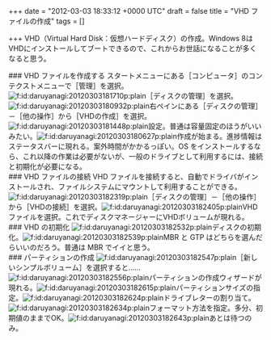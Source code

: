 
+++
date = "2012-03-03 18:33:12 +0000 UTC"
draft = false
title = "VHD ファイルの作成"
tags = []

+++
VHD（Virtual Hard Disk：仮想ハードディスク）の作成。Windows 8はVHDにインストールしてブートできるので、これからお世話になることが多くなると思う。

<div class="section">
    ### VHD ファイルを作成する
    スタートメニューにある［コンピュータ］のコンテクストメニューで［管理］を選択。<img src="http://cdn-ak.f.st-hatena.com/images/fotolife/d/daruyanagi/20120303/20120303181710.png" alt="f:id:daruyanagi:20120303181710p:plain" title="f:id:daruyanagi:20120303181710p:plain" class="hatena-fotolife"/>［ディスクの管理］を選択。<img src="http://cdn-ak.f.st-hatena.com/images/fotolife/d/daruyanagi/20120303/20120303180932.png" alt="f:id:daruyanagi:20120303180932p:plain" title="f:id:daruyanagi:20120303180932p:plain" class="hatena-fotolife"/>右ペインにある［ディスクの管理］－［他の操作］から［VHDの作成］を選択。<img src="http://cdn-ak.f.st-hatena.com/images/fotolife/d/daruyanagi/20120303/20120303181448.png" alt="f:id:daruyanagi:20120303181448p:plain" title="f:id:daruyanagi:20120303181448p:plain" class="hatena-fotolife"/>設定。普通は容量固定のほうがいいみたい。<img src="http://cdn-ak.f.st-hatena.com/images/fotolife/d/daruyanagi/20120303/20120303180627.png" alt="f:id:daruyanagi:20120303180627p:plain" title="f:id:daruyanagi:20120303180627p:plain" class="hatena-fotolife"/>作成が始まる。進捗情報はステータスバーに現れる。案外時間がかかるっぽい。OS をインストールするなら、これ以降の作業は必要がないが、一般のドライブとして利用するには、接続と初期化が必要になる。

</div>
<div class="section">
    ### VHD ファイルの接続
    VHD ファイルを接続すると、自動でドライバがインストールされ、ファイルシステムにマウントして利用することができる。<img src="http://cdn-ak.f.st-hatena.com/images/fotolife/d/daruyanagi/20120303/20120303182319.png" alt="f:id:daruyanagi:20120303182319p:plain" title="f:id:daruyanagi:20120303182319p:plain" class="hatena-fotolife"/>［ディスクの管理］－［他の操作］から［VHDの接続］を選択。<img src="http://cdn-ak.f.st-hatena.com/images/fotolife/d/daruyanagi/20120303/20120303182405.png" alt="f:id:daruyanagi:20120303182405p:plain" title="f:id:daruyanagi:20120303182405p:plain" class="hatena-fotolife"/>VHDファイルを選択。これでディスクマネージャーにVHDボリュームが現れる。

</div>
<div class="section">
    ### VHD の初期化
    <img src="http://cdn-ak.f.st-hatena.com/images/fotolife/d/daruyanagi/20120303/20120303182532.png" alt="f:id:daruyanagi:20120303182532p:plain" title="f:id:daruyanagi:20120303182532p:plain" class="hatena-fotolife"/>ディスクの初期化。<img src="http://cdn-ak.f.st-hatena.com/images/fotolife/d/daruyanagi/20120303/20120303182539.png" alt="f:id:daruyanagi:20120303182539p:plain" title="f:id:daruyanagi:20120303182539p:plain" class="hatena-fotolife"/>MBR と GTP はどちらを選んだらいいのだろう。普通は MBR でイイと思う。

</div>
<div class="section">
    ### パーティションの作成
    <img src="http://cdn-ak.f.st-hatena.com/images/fotolife/d/daruyanagi/20120303/20120303182547.png" alt="f:id:daruyanagi:20120303182547p:plain" title="f:id:daruyanagi:20120303182547p:plain" class="hatena-fotolife"/>［新しいシンプルボリューム］を選択すると……<img src="http://cdn-ak.f.st-hatena.com/images/fotolife/d/daruyanagi/20120303/20120303182556.png" alt="f:id:daruyanagi:20120303182556p:plain" title="f:id:daruyanagi:20120303182556p:plain" class="hatena-fotolife"/>パーティションの作成ウィザードが現れる。<img src="http://cdn-ak.f.st-hatena.com/images/fotolife/d/daruyanagi/20120303/20120303182615.png" alt="f:id:daruyanagi:20120303182615p:plain" title="f:id:daruyanagi:20120303182615p:plain" class="hatena-fotolife"/>パーティションサイズの指定。<img src="http://cdn-ak.f.st-hatena.com/images/fotolife/d/daruyanagi/20120303/20120303182624.png" alt="f:id:daruyanagi:20120303182624p:plain" title="f:id:daruyanagi:20120303182624p:plain" class="hatena-fotolife"/>ドライブレターの割り当て。<img src="http://cdn-ak.f.st-hatena.com/images/fotolife/d/daruyanagi/20120303/20120303182634.png" alt="f:id:daruyanagi:20120303182634p:plain" title="f:id:daruyanagi:20120303182634p:plain" class="hatena-fotolife"/>フォーマット方法を指定。多分、初期値のままでOK。<img src="http://cdn-ak.f.st-hatena.com/images/fotolife/d/daruyanagi/20120303/20120303182643.png" alt="f:id:daruyanagi:20120303182643p:plain" title="f:id:daruyanagi:20120303182643p:plain" class="hatena-fotolife"/>あとは待つのみ。

</div>


